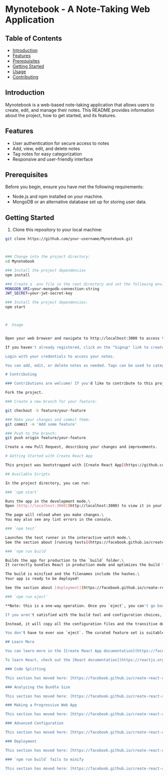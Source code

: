 # Mynotebook - A Note-Taking Web Application

## Table of Contents
- [Introduction](#introduction)
- [Features](#features)
- [Prerequisites](#prerequisites)
- [Getting Started](#getting-started)
- [Usage](#usage)
- [Contributing](#contributing)


## Introduction

Mynotebook is a web-based note-taking application that allows users to create, edit, and manage their notes. This README provides information about the project, how to get started, and its features.

## Features

- User authentication for secure access to notes
- Add, view, edit, and delete notes
- Tag notes for easy categorization
- Responsive and user-friendly interface

## Prerequisites

Before you begin, ensure you have met the following requirements:

- Node.js and npm installed on your machine.
- MongoDB or an alternative database set up for storing user data.

## Getting Started

1. Clone this repository to your local machine:

```bash
git clone https://github.com/your-username/Mynotebook.git



### Change into the project directory:
cd Mynotebook

### Install the project dependencies
npm install

### Create a .env file in the root directory and set the following environment variables:
MONGODB_URI=your-mongodb-connection-string
JWT_SECRET=your-jwt-secret-key

### Install the project dependencies:
npm start



#  Usage


Open your web browser and navigate to http://localhost:3000 to access the application.

If you haven't already registered, click on the "Signup" link to create an account.

Login with your credentials to access your notes.

You can add, edit, or delete notes as needed. Tags can be used to categorize notes.

# Contributing

### Contributions are welcome! If you'd like to contribute to this project, please follow these steps:

Fork the project.

### Create a new branch for your feature:

git checkout -b feature/your-feature

### Make your changes and commit them:
git commit -m 'Add some feature'

### Push to the branch:
git push origin feature/your-feature

Create a new Pull Request, describing your changes and improvements.

# Getting Started with Create React App

This project was bootstrapped with [Create React App](https://github.com/facebook/create-react-app).

## Available Scripts

In the project directory, you can run:

### `npm start`

Runs the app in the development mode.\
Open [http://localhost:3000](http://localhost:3000) to view it in your browser.

The page will reload when you make changes.\
You may also see any lint errors in the console.

### `npm test`

Launches the test runner in the interactive watch mode.\
See the section about [running tests](https://facebook.github.io/create-react-app/docs/running-tests) for more information.

### `npm run build`

Builds the app for production to the `build` folder.\
It correctly bundles React in production mode and optimizes the build for the best performance.

The build is minified and the filenames include the hashes.\
Your app is ready to be deployed!

See the section about [deployment](https://facebook.github.io/create-react-app/docs/deployment) for more information.

### `npm run eject`

**Note: this is a one-way operation. Once you `eject`, you can't go back!**

If you aren't satisfied with the build tool and configuration choices, you can `eject` at any time. This command will remove the single build dependency from your project.

Instead, it will copy all the configuration files and the transitive dependencies (webpack, Babel, ESLint, etc) right into your project so you have full control over them. All of the commands except `eject` will still work, but they will point to the copied scripts so you can tweak them. At this point you're on your own.

You don't have to ever use `eject`. The curated feature set is suitable for small and middle deployments, and you shouldn't feel obligated to use this feature. However we understand that this tool wouldn't be useful if you couldn't customize it when you are ready for it.

## Learn More

You can learn more in the [Create React App documentation](https://facebook.github.io/create-react-app/docs/getting-started).

To learn React, check out the [React documentation](https://reactjs.org/).

### Code Splitting

This section has moved here: [https://facebook.github.io/create-react-app/docs/code-splitting](https://facebook.github.io/create-react-app/docs/code-splitting)

### Analyzing the Bundle Size

This section has moved here: [https://facebook.github.io/create-react-app/docs/analyzing-the-bundle-size](https://facebook.github.io/create-react-app/docs/analyzing-the-bundle-size)

### Making a Progressive Web App

This section has moved here: [https://facebook.github.io/create-react-app/docs/making-a-progressive-web-app](https://facebook.github.io/create-react-app/docs/making-a-progressive-web-app)

### Advanced Configuration

This section has moved here: [https://facebook.github.io/create-react-app/docs/advanced-configuration](https://facebook.github.io/create-react-app/docs/advanced-configuration)

### Deployment

This section has moved here: [https://facebook.github.io/create-react-app/docs/deployment](https://facebook.github.io/create-react-app/docs/deployment)

### `npm run build` fails to minify

This section has moved here: [https://facebook.github.io/create-react-app/docs/troubleshooting#npm-run-build-fails-to-minify](https://facebook.github.io/create-react-app/docs/troubleshooting#npm-run-build-fails-to-minify)
